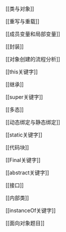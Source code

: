  

[[类与对象]]

[[重写与重载]]

[[成员变量和局部变量]]

[[封装]]

[[对象创建的流程分析]]

[[this关键字]]

[[继承]]

[[super关键字]]

[[多态]]

[[动态绑定与静态绑定]]

[[static关键字]]

[[代码块]]

[[Final关键字]]

[[abstract关键字]]

[[接口]]

[[内部类]]

[[instanceOf关键字]]

[[面向对象题目]]